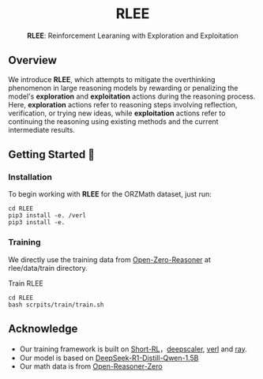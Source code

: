 <div align="center">

# RLEE

**RLEE**: Reinforcement Learaning with Exploration and Exploitation

</div>

## Overview
We introduce **RLEE**, which attempts to mitigate the overthinking phenomenon in large reasoning models by rewarding or penalizing the model's **exploration** and **exploitation** actions during the reasoning process. Here, **exploration** actions refer to reasoning steps involving reflection, verification, or trying new ideas, while **exploitation** actions refer to continuing the reasoning using existing methods and the current intermediate results.

## Getting Started 🚀

### Installation
To begin working with **RLEE** for the ORZMath dataset, just run:
```
cd RLEE
pip3 install -e. /verl
pip3 install -e.
```


### Training
We directly use the training data from [Open-Zero-Reasoner](https://github.com/Open-Reasoner-Zero/Open-Reasoner-Zero) at rlee/data/train directory.

Train RLEE
```
cd RLEE
bash scrpits/train/train.sh
```


## Acknowledge
- Our training framework is built on [Short-RL](https://github.com/lblankl/Short-RL)，[deepscaler](https://github.com/agentica-project/deepscaler), [verl](https://github.com/volcengine/verl) and [ray](https://github.com/ray-project/ray).
- Our model is based on [DeepSeek-R1-Distill-Qwen-1.5B](https://huggingface.co/deepseek-ai/DeepSeek-R1-Distill-Qwen-1.5B)
- Our math data is from [Open-Reasoner-Zero](https://github.com/Open-Reasoner-Zero/Open-Reasoner-Zero)